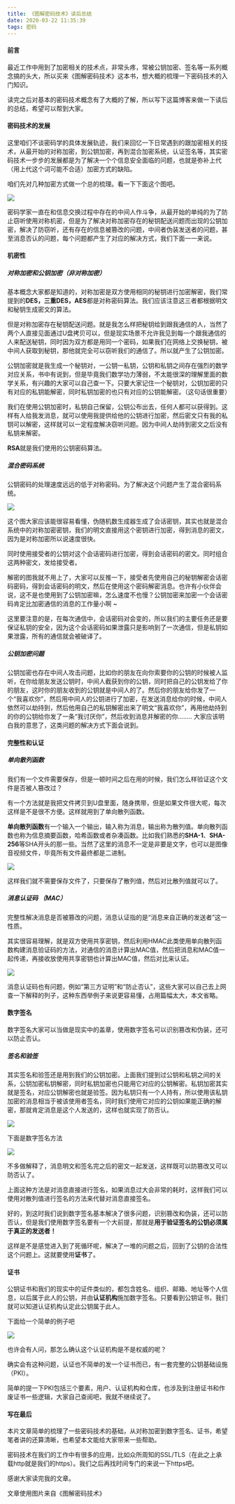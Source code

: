 ```yaml
---
title: 《图解密码技术》读后总结
date: 2020-03-22 11:35:39
tags: 密码
---
```


#### 前言

最近工作中用到了加密相关的技术点，非常头疼，常被公钥加密、签名等一系列概念搞的头大，所以买来《图解密码技术》这本书，想大概的梳理一下密码技术的入门知识。

读完之后对基本的密码技术概念有了大概的了解，所以写下这篇博客来做一下读后的总结，希望可以帮到大家。

#### 密码技术的发展
这里咱们不谈密码学的具体发展轨迹，我们来回忆一下日常遇到的跟加密相关的技术，从最开始的对称加密，到公钥加密，再到混合加密系统，认证签名等，其实密码技术一步步的发展都是为了解决一个个信息安全面临的问题，也就是弥补上代（用上代这个词可能不合适）加密方式的缺陷。

咱们先对几种加密方式做一个总的梳理。看一下下面这个图吧。

![](https://upload-images.jianshu.io/upload_images/1491333-5a76456041c8b254.png?imageMogr2/auto-orient/strip%7CimageView2/2/w/1240)

密码学家一直在和信息交换过程中存在的中间人作斗争，从最开始的单纯的为了防止窃听使用对称机密，但是为了解决对称加密存在的秘钥配送问题而出现的公钥加密，解决了防窃听，还有存在的信息被篡改的问题，中间者伪装发送者的问题，甚至消息否认的问题，每个问题都产生了对应的解决方式，我们下面一一来说。

#### 机密性

##### 对称加密和公钥加密（非对称加密）

基本概念大家都是知道的，对称加密是双方使用相同的秘钥进行加密解密，我们常提到的**DES，三重DES，AES**都是对称密码算法。我们应该注意这三者都根据明文和秘钥生成密文的算法。

但是对称加密存在秘钥配送问题。就是我怎么样把秘钥给到跟我通信的人，当然了两个人直接见面通过U盘拷贝可以，但是现实场景不允许我见到每一个跟我通信的人来配送秘钥，同时因为双方都是用同一个密码，如果我们在网络上交换秘钥，被中间人获取到秘钥，那他就完全可以窃听我们的通信了。所以就产生了公钥加密。

公钥加密就是我生成一个秘钥对，一公钥一私钥，公钥和私钥之间存在强烈的数学对应关系，书中有说到，但是毕竟我们数学功力薄弱，不太能很深的理解里面的数学关系，有兴趣的大家可以自己查一下。只要大家记住一个秘钥对，公钥加密的只有对应的私钥能解密，同时私钥加密的也只有对应的公钥能解密。（这句话很重要）

我们在使用公钥加密时，私钥自己保留，公钥公布出去，任何人都可以获得到。这样有人给我发消息，就可以使用我提供给他的公钥进行加密，然后密文只有我的私钥可以解密，这样就可以一定程度解决窃听问题。因为中间人劫持到密文之后没有私钥来解密。

**RSA**就是我们使用的公钥密码算法。

##### 混合密码系统

公钥密码的处理速度远远的低于对称密码。为了解决这个问题产生了混合密码系统。

![](https://upload-images.jianshu.io/upload_images/1491333-f93df7e6f82820fd.png?imageMogr2/auto-orient/strip%7CimageView2/2/w/1240)

这个图大家应该能很容易看懂，伪随机数生成器生成了会话密钥，其实也就是混合系统中的对称加密密钥，我们的明文直接用这个密钥进行加密，得到消息的密文，因为是对称加密所以说速度很快。

同时使用接受者的公钥对这个会话密码进行加密，得到会话密码的密文。同时组合这两种密文，发给接受者。

解密的图我就不用上了，大家可以反推一下，接受者先使用自己的秘钥解密会话密码密码，得到会话密码的明文，然后在使用这个密码解密消息。也许有小伙伴会说，这不是也使用到了公钥加密嘛，怎么速度不也慢？公钥加密来加密一个会话密码肯定比加密通信的消息的工作量小啊 ~ 

这里要注意的是，在每次通信中，会话密码对会变的，所以我们的主要任务还是要保证私钥的安全，因为这个会话密码如果泄露只是影响到了一次通信，但是私钥如果泄露，所有的通信就会被破译了。

##### 公钥加密问题

公钥加密也存在中间人攻击问题，比如你的朋友在向你索要你的公钥的时候被人监听，在你给朋友发送公钥时，中间人截获到你的公钥，同时把自己的公钥发给了你的朋友，这时你的朋友收到的公钥就是中间人的了。然后你的朋友给你发了一个“我喜欢你”，然后用中间人的公钥进行了加密，在发送消息给你的时候，中间人依然可以劫持到，然后他用自己的私钥解密出来了明文“我喜欢你”，再用他劫持到的你的公钥给你发了一条“我讨厌你”，然后收到消息并解密的你........ 大家应该明白我的意思了，这类问题的解决方式下面会说到。

#### 完整性和认证

##### 单向散列函数

我们有一个文件需要保存，但是一顿时间之后在用的时候，我们怎么样验证这个文件是否被人篡改过？

有一个方法就是我把文件拷贝到U盘里面，随身携带，但是如果文件很大呢，每次这样是不是很不方便。这样就用到了单向散列函数。

**单向散列函数**有一个输入一个输出，输入称为消息，输出称为散列值。单向散列函数也称为信息摘要函数，哈希函数或者杂凑函数。比如我们熟悉的**SHA-1**、**SHA-256**等SHA开头的那一些。当然了这里的消息不一定是非要是文字，也可以是图像音视频文件，毕竟所有文件最终都是二进制。

![](https://upload-images.jianshu.io/upload_images/1491333-2f333cc62ea74457.png?imageMogr2/auto-orient/strip%7CimageView2/2/w/1240)

这样我们就不需要保存文件了，只要保存了散列值，然后对比散列值就可以了。

##### 消息认证码 （MAC）

完整性解决消息是否被篡改的问题，消息认证指的是“消息来自正确的发送者”这一性质。

其实很容易理解，就是双方使用共享密钥，然后利用HMAC此类使用单向散列函数构建消息验证码的方法，对通信的消息计算出MAC值，然后把消息和MAC值一起传递，再接收放使用共享密钥也计算出MAC值，然后对比来认证。

![](https://upload-images.jianshu.io/upload_images/1491333-7d8d4f061d08396a.png?imageMogr2/auto-orient/strip%7CimageView2/2/w/1240)

消息认证码也有问题，例如“第三方证明”和“防止否认”，这些大家可以自己去上网查一下解释的列子，这种东西举例子来说更容易懂，占用篇幅太大，本文省略。

#### 数字签名

数字签名大家可以当做是现实中的盖章，使用数字签名可以识别篡改和伪装，还可以防止否认。

##### 签名和验签

其实签名和验签还是用到我们的公钥加密。上面我们提到过公钥和私钥之间的关系，公钥加密私钥解密，同时私钥加密也只能用它对应的公钥解密。私钥加密其实就是签名，对应公钥解密也就是验签。因为私钥只有一个人持有，所以使用该私钥加密的消息相当于被该使用者签名，同时我们使用它对应的公钥如果能正确的解密，那就肯定消息是这个人发送的，这样也就实现了防否认。

![](https://upload-images.jianshu.io/upload_images/1491333-a31fe7b03af8a1cf.png?imageMogr2/auto-orient/strip%7CimageView2/2/w/1240)

下面是数字签名方法

![](https://upload-images.jianshu.io/upload_images/1491333-7a024a3d16248b99.png?imageMogr2/auto-orient/strip%7CimageView2/2/w/1240)

不多做解释了，消息明文和签名完之后的密文一起发送，这样既可以防篡改又可以防否认了。

上面这种方法是对消息直接进行签名，如果消息过大会非常的耗时，这样我们可以使用对散列值进行签名的方法来代替对消息直接签名。

好的，到这时我们说到数字签名基本解决了很多问题，识别篡改和伪装，还可以防否认，但是我们使用数字签名要有一个大前提，那就是**用于验证签名的公钥必须属于真正的发送者！**

这样是不是感觉进入到了死循环呢，解决了一堆的问题之后，回到了公钥的合法性这个问题上。这就要使用**证书**了。

#### 证书

公钥证书和我们的现实中的证件类似的，都包含姓名、组织、邮箱、地址等个人信息，以后属于此人的公钥，并由**认证机构**施加数字签名。只要看到公钥证书，我们就可以知道认证机构认定此公钥属于此人。

下面给一个简单的例子吧

![](https://upload-images.jianshu.io/upload_images/1491333-860b171af15c2ce8.png?imageMogr2/auto-orient/strip%7CimageView2/2/w/1240)

也许会有人问，那怎么确认这个认证机构是不是权威的呢？

确实会有这种问题，认证也不简单的发一个证书而已，有一套完整的公钥基础设施（PKI）。

简单的提一下PKI包括三个要素，用户、认证机构和仓库，也涉及到注册证书和作废证书一些逻辑，大家自己查阅吧，我就不继续说了。

#### 写在最后

本片文章简单的梳理了一些密码技术的基础，从对称加密到数字签名、证书，希望笔者讲的还算清晰，也希望本文能给大家带来一些帮助。

密码技术在我们的工作中有很多的应用，比如众所周知的SSL/TLS（在此之上承载http就是我们的https）。我们之后再找时间专门的来说一下https吧。

感谢大家读完我的文章。

文章使用图片来自《图解密码技术》
